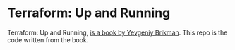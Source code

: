 # Terraform: Up and Running

Terraform: Up and Running, [is a book by Yevgeniy Brikman](https://a.co/d/9rsj6cl). This repo is the code written from the book.
